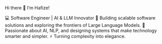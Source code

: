Hi there 👋 I’m Hafize!

💻 Software Engineer | AI & LLM Innovator
🚀 Building scalable software solutions and exploring the frontiers of Large Language Models.
🌱 Passionate about AI, NLP, and designing systems that make technology smarter and simpler.
⚡ Turning complexity into elegance.
